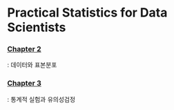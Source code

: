 # Practical Statistics for Data Scientists

### [Chapter 2](https://github.com/CowelA-Statistics-Study/Statistics-Study/blob/main/gunwo/Chapter%202.md)
: 데이터와 표본분포
### [Chapter 3](https://github.com/CowelA-Statistics-Study/Statistics-Study/blob/main/gunwo/Chapter%203.md)
: 통계적 실험과 유의성검정
